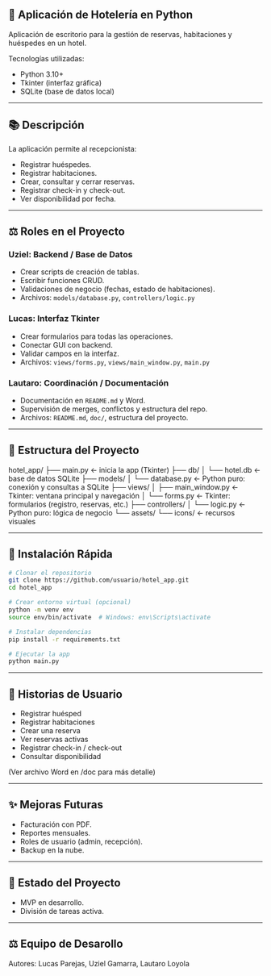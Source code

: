 ## 🏨 Aplicación de Hotelería en Python

Aplicación de escritorio para la gestión de reservas, habitaciones y huéspedes en un hotel.

Tecnologías utilizadas:
- Python 3.10+
- Tkinter (interfaz gráfica)
- SQLite (base de datos local)

---

## 📚 Descripción
La aplicación permite al recepcionista:
- Registrar huéspedes.
- Registrar habitaciones.
- Crear, consultar y cerrar reservas.
- Registrar check-in y check-out.
- Ver disponibilidad por fecha.

---

## ⚖️ Roles en el Proyecto

### Uziel: Backend / Base de Datos
- Crear scripts de creación de tablas.
- Escribir funciones CRUD.
- Validaciones de negocio (fechas, estado de habitaciones).
- Archivos: `models/database.py`, `controllers/logic.py`

### Lucas: Interfaz Tkinter
- Crear formularios para todas las operaciones.
- Conectar GUI con backend.
- Validar campos en la interfaz.
- Archivos: `views/forms.py`, `views/main_window.py`, `main.py`

### Lautaro: Coordinación / Documentación
- Documentación en `README.md` y Word.
- Supervisión de merges, conflictos y estructura del repo.
- Archivos: `README.md`, `doc/`, estructura del proyecto.

---

## 📂 Estructura del Proyecto
hotel_app/
├── main.py                      ← inicia la app (Tkinter)
├── db/
│   └── hotel.db                 ← base de datos SQLite
├── models/
│   └── database.py              ← Python puro: conexión y consultas a SQLite
├── views/
│   ├── main_window.py           ← Tkinter: ventana principal y navegación
│   └── forms.py                 ← Tkinter: formularios (registro, reservas, etc.)
├── controllers/
│   └── logic.py                 ← Python puro: lógica de negocio
└── assets/
    └── icons/                   ← recursos visuales

---

## 🚀 Instalación Rápida
```bash
# Clonar el repositorio
git clone https://github.com/usuario/hotel_app.git
cd hotel_app

# Crear entorno virtual (opcional)
python -m venv env
source env/bin/activate  # Windows: env\Scripts\activate

# Instalar dependencias
pip install -r requirements.txt

# Ejecutar la app
python main.py
```

---

## 📕 Historias de Usuario
- Registrar huésped
- Registrar habitaciones
- Crear una reserva
- Ver reservas activas
- Registrar check-in / check-out
- Consultar disponibilidad

(Ver archivo Word en /doc para más detalle)

---

## ✨ Mejoras Futuras
- Facturación con PDF.
- Reportes mensuales.
- Roles de usuario (admin, recepción).
- Backup en la nube.

---

## 📅 Estado del Proyecto
- MVP en desarrollo.
- División de tareas activa.

---

## ⚖️ Equipo de Desarollo
Autores: Lucas Parejas, Uziel Gamarra, Lautaro Loyola 
